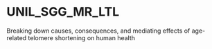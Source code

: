 # UNIL_SGG_MR_LTL
Breaking down causes, consequences, and mediating effects of age-related telomere shortening on human health
